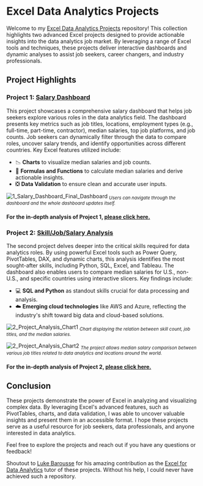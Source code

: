 # Excel Data Analytics Projects

Welcome to my [Excel Data Analytics Projects](https://github.com/rodyonraskolnikov/Excel_Projects-Data_Analytics) repository! This collection highlights two advanced Excel projects designed to provide actionable insights into the data analytics job market. By leveraging a range of Excel tools and techniques, these projects deliver interactive dashboards and dynamic analyses to assist job seekers, career changers, and industry professionals.

## Project Highlights

### Project 1: [**Salary Dashboard**](/Project_1%20-%20Salary%20Dashboard/)
   
This project showcases a comprehensive salary dashboard that helps job seekers explore various roles in the data analytics field. The  dashboard presents key metrics such as job titles, locations, employment types (e.g., full-time, part-time, contractor), median salaries, top job platforms, and job counts. Job seekers can dynamically filter through the data to compare roles, uncover salary trends, and identify opportunities across different countries. Key Excel features utilized include:

   - 📉 **Charts** to visualize median salaries and job counts.
   - 🧮 **Formulas and Functions** to calculate median salaries and derive actionable insights.
   - ❎ **Data Validation** to ensure clean and accurate user inputs.

![1_Salary_Dashboard_Final_Dashboard](https://github.com/user-attachments/assets/5edbfede-27f8-41a5-b005-ea01949c566a)
<sub>*Users can navigate through the dashboard and the whole dashboard updates itself.*<sub/>

#### For the in-depth analysis of Project 1, [please click here.](/Project_1%20-%20Salary%20Dashboard/)

### Project 2: [**Skill/Job/Salary Analysis**](/Project_2%20-%20Skill/Job/Salary%20Analysis)  
   
The second project delves deeper into the critical skills required for data analytics roles. By using powerful Excel tools such as Power Query, PivotTables, DAX, and dynamic charts, this analysis identifies the most sought-after skills, including Python, SQL, Excel, and Tableau. The dashboard also enables users to compare median salaries for U.S., non-U.S., and specific countries using interactive slicers. Key findings include:

   - 💻 **SQL and Python** as standout skills crucial for data processing and analysis.
   - ☁️ **Emerging cloud technologies** like AWS and Azure, reflecting the industry's shift toward big data and cloud-based solutions.

![2_Project_Analysis_Chart1](https://github.com/user-attachments/assets/e08ecc37-58bd-4f54-968e-75e5504babcb)
<sub>*Chart displaying the relation between skill count, job titles, and the median salaries.*<sub/>

![2_Project_Analysis_Chart2](https://github.com/user-attachments/assets/6c9fadb6-2b2d-4dbb-8186-53c3e01e12a4)
<sub>*The project allows median salary comparison between various job titles related to data analytics and locations around the world.*<sub/>

#### For the in-depth analysis of Project 2, [please click here.](/Project_2%20-%20Skill/Job/Salary%20Analysis)

## Conclusion

These projects demonstrate the power of Excel in analyzing and visualizing complex data. By leveraging Excel's advanced features, such as PivotTables, charts, and data validation, I was able to uncover valuable insights and present them in an accessible format. I hope these projects serve as a useful resource for job seekers, data professionals, and anyone interested in data analytics.

Feel free to explore the projects and reach out if you have any questions or feedback!

Shoutout to [Luke Barousse](https://www.lukebarousse.com/) for his amazing contribution as the [Excel for Data Analytics](https://www.youtube.com/watch?v=pCJ15nGFgVg&t=1s) tutor of these projects. Without his help, I could never have achieved such a repository.
